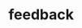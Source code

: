 # feedback

<include from="Snippets-PortalAPI.md" element-id="snippet-header" />

<api-doc openapi-path="../../api.yaml" tag="feedback"></api-doc>
